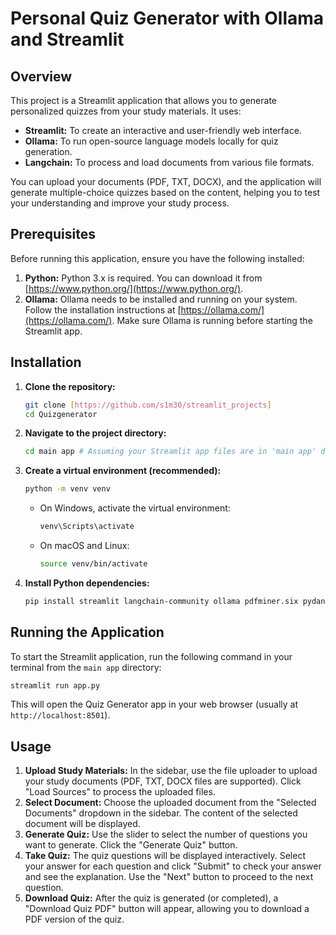 # Personal Quiz Generator with Ollama and Streamlit

## Overview

This project is a Streamlit application that allows you to generate personalized quizzes from your study materials. It uses:

- **Streamlit:** To create an interactive and user-friendly web interface.
- **Ollama:** To run open-source language models locally for quiz generation.
- **Langchain:** To process and load documents from various file formats.

You can upload your documents (PDF, TXT, DOCX), and the application will generate multiple-choice quizzes based on the content, helping you to test your understanding and improve your study process.

## Prerequisites

Before running this application, ensure you have the following installed:

1.  **Python:** Python 3.x is required. You can download it from [https://www.python.org/](https://www.python.org/).
2.  **Ollama:** Ollama needs to be installed and running on your system. Follow the installation instructions at [https://ollama.com/](https://ollama.com/). Make sure Ollama is running before starting the Streamlit app.

## Installation

1.  **Clone the repository:**

    ```bash
    git clone [https://github.com/s1m30/streamlit_projects]
    cd Quizgenerator
    ```

2.  **Navigate to the project directory:**

    ```bash
    cd main app # Assuming your Streamlit app files are in 'main app' directory
    ```

3.  **Create a virtual environment (recommended):**

    ```bash
    python -m venv venv
    ```

    - On Windows, activate the virtual environment:

      ```bash
      venv\Scripts\activate
      ```

    - On macOS and Linux:

      ```bash
      source venv/bin/activate
      ```

4.  **Install Python dependencies:**

    ```bash
    pip install streamlit langchain-community ollama pdfminer.six pydantic reportlab
    ```

## Running the Application

To start the Streamlit application, run the following command in your terminal from the `main app` directory:

```bash
streamlit run app.py
```

This will open the Quiz Generator app in your web browser (usually at `http://localhost:8501`).

## Usage

1.  **Upload Study Materials:** In the sidebar, use the file uploader to upload your study documents (PDF, TXT, DOCX files are supported). Click "Load Sources" to process the uploaded files.
2.  **Select Document:** Choose the uploaded document from the "Selected Documents" dropdown in the sidebar. The content of the selected document will be displayed.
3.  **Generate Quiz:** Use the slider to select the number of questions you want to generate. Click the "Generate Quiz" button.
4.  **Take Quiz:** The quiz questions will be displayed interactively. Select your answer for each question and click "Submit" to check your answer and see the explanation. Use the "Next" button to proceed to the next question.
5.  **Download Quiz:** After the quiz is generated (or completed), a "Download Quiz PDF" button will appear, allowing you to download a PDF version of the quiz.
